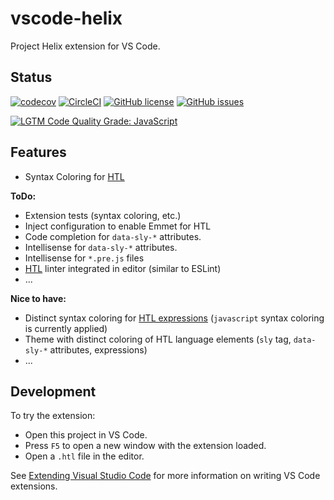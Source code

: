 # vscode-helix

Project Helix extension for VS Code.

## Status
[![codecov](https://img.shields.io/codecov/c/github/adobe/vscode-helix.svg)](https://codecov.io/gh/adobe/vscode-helix)
[![CircleCI](https://img.shields.io/circleci/project/github/adobe/vscode-helix.svg)](https://circleci.com/gh/adobe/vscode-helix)
[![GitHub license](https://img.shields.io/github/license/adobe/vscode-helix.svg)](https://github.com/adobe/vscode-helix/blob/master/LICENSE.txt)
[![GitHub issues](https://img.shields.io/github/issues/adobe/vscode-helix.svg)](https://github.com/adobe/vscode-helix/issues)

[![LGTM Code Quality Grade: JavaScript](https://img.shields.io/lgtm/grade/javascript/g/adobe/vscode-helix.svg?logo=lgtm&logoWidth=18)](https://lgtm.com/projects/g/adobe/vscode-helix)

## Features

* Syntax Coloring for [HTL](https://github.com/adobe/htl-spec/blob/master/SPECIFICATION.md)

**ToDo:**

* Extension tests (syntax coloring, etc.)
* Inject configuration to enable Emmet for HTL
* Code completion for `data-sly-*` attributes.
* Intellisense for `data-sly-*` attributes.
* Intellisense for `*.pre.js` files
* [HTL](https://github.com/adobe/htl-spec/blob/master/SPECIFICATION.md) linter integrated in editor (similar to ESLint)
* ...

**Nice to have:**

* Distinct syntax coloring for [HTL expressions](https://github.com/adobe/htl-spec/blob/master/SPECIFICATION.md#1-expression-language-syntax-and-semantics) (`javascript` syntax coloring is currently applied)
* Theme with distinct coloring of HTL language elements (`sly` tag, `data-sly-*` attributes, expressions)
* ...

## Development

To try the extension:

* Open this project in VS Code.
* Press `F5` to open a new window with the extension loaded.
* Open a `.htl` file in the editor.

See [Extending Visual Studio Code](https://code.visualstudio.com/docs/extensions/overview) for more information on writing VS Code extensions.
